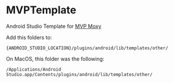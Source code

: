 # MVPTemplate
Android Studio Template for [MVP Moxy](https://github.com/Arello-Mobile/Moxy)

Add this folders to:<br>
```
{ANDROID_STUDIO_LOCATION}/plugins/android/lib/templates/other/
```
On MacOS, this folder was the following:<br>
```
/Applications/Android Studio.app/Contents/plugins/android/lib/templates/other/
```
